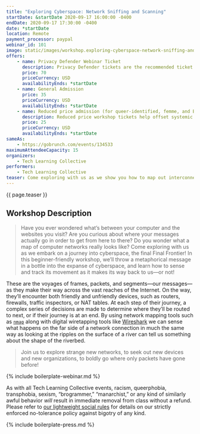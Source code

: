 ```yaml
---
title: "Exploring Cyberspace: Network Sniffing and Scanning"
startDate: &startDate 2020-09-17 16:00:00 -0400
endDate: 2020-09-17 17:30:00 -0400
date: *startDate
location: Remote
payment_processor: paypal
webinar_id: 101
image: static/images/workshop.exploring-cyberspace-network-sniffing-and-scanning.rectangle.jpg
offers:
    - name: Privacy Defender Webinar Ticket
      description: Privacy Defender tickets are the recommended ticket type for those who can afford to help fund the digital security and online privacy advocacy communities with their financial resources, are attending the workshop with the support of their employers or other backers, or have other resources available to them. Purchasing tickets at this level makes it possible for us to offer reduced price tickets to those in need.
      price: 70
      priceCurrency: USD
      availabilityEnds: *startDate
    - name: General Admission
      price: 35
      priceCurrency: USD
      availabilityEnds: *startDate
    - name: Reduced price admission (for queer-identified, femme, and BIPOC people)
      description: Reduced price workshop tickets help offset systemic biases prevalent in society and in the technology sector especially.
      price: 25
      priceCurrency: USD
      availabilityEnds: *startDate
sameAs:
    - https://gobrunch.com/events/134533
maximumAttendeeCapacity: 15
organizers:
    - Tech Learning Collective
performers:
    - Tech Learning Collective
teaser: Come exploring with us as we show you how to map out interconnections between computers, trace packet routes across network gateways, and find information about network operators. In this workshop all about the voyages of frames, packets, and segments, we use tools like `nmap` to send probes into cyberspace and tap into the wire with Wireshark to understand how they function.
---
```


{{ page.teaser }}

## Workshop Description

> Have you ever wondered what&rsquo;s between your computer and the websites you visit? Are you curious about where your messages actually go in order to get from here to there? Do you wonder what a map of computer networks really looks like? Come exploring with us as we embark on a journey into cyberspace, the final Final Frontier! In this beginner-friendly workshop, we&rsquo;ll throw a metaphorical message in a bottle into the expanse of cyberspace, and learn how to sense and track its movement as it makes its way back to us&mdash;or not!
> 
These are the voyages of frames, packets, and segments&mdash;our messages&mdash;as they make their way across the vast reaches of the Internet. On the way, they&rsquo;ll encounter both friendly and unfriendly devices, such as routers, firewalls, traffic inspectors, or NAT tables. At each step of their journey, a complex series of decisions are made to determine where they&rsquo;ll be routed to next, or if their journey is at an end. By using network mapping tools such as [`nmap`](https://nmap.org/) along with digital wiretapping tools like [Wireshark](https://www.wireshark.org/) we can sense what happens on the far side of a network connection in much the same way as looking at the ripples on the surface of a river can tell us something about the shape of the riverbed.
>
> Join us to explore strange new networks, to seek out new devices and new organizations, to boldly go where only packets have gone before!

{% include boilerplate-webinar.md %}

As with all Tech Learning Collective events, racism, queerphobia, transphobia, sexism, &ldquo;brogrammer,&rdquo; &ldquo;manarchist,&rdquo; or any kind of similarly awful behavior *will* result in immediate removal from class without a refund. Please refer to [our lightweight social rules](https://github.com/AnarchoTechNYC/meta/wiki/Social-rules) for details on our strictly enforced no-tolerance policy against bigotry of any kind.

{% include boilerplate-press.md %}
